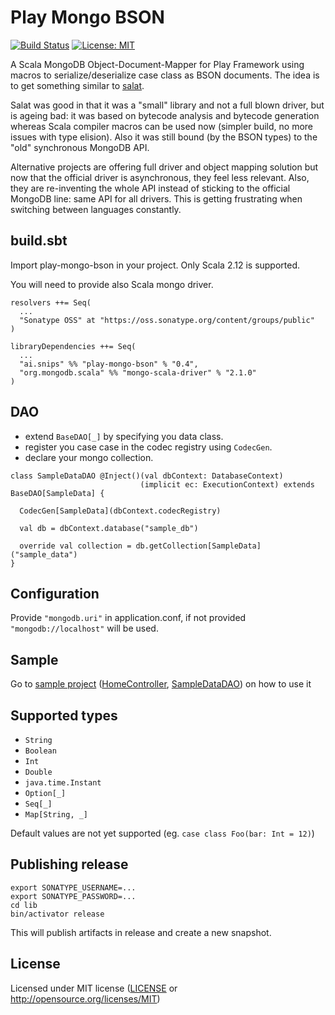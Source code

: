 Play Mongo BSON
===============

[![Build Status](https://travis-ci.org/snipsco/play-mongo-bson.svg?branch=master)](https://travis-ci.org/snipsco/play-mongo-bson)
[![License: MIT](https://img.shields.io/badge/license-MIT-blue.svg)](https://img.shields.io/badge/license-MIT-blue.svg)

A Scala MongoDB Object-Document-Mapper for Play Framework using macros to
serialize/deserialize case class as BSON documents. The idea is to get
something similar to [salat](https://github.com/salat/salat).

Salat was good in that it was a "small" library and not a full blown driver,
but is ageing bad: it was based on bytecode analysis and bytecode generation
whereas Scala compiler macros can be used now (simpler build, no more issues
with type elision). Also it was still bound (by the BSON types) to the "old"
synchronous MongoDB API.

Alternative projects are offering full driver and object mapping solution but 
now that the official driver is asynchronous, they feel less relevant. Also, 
they are re-inventing the whole API instead of sticking to the official MongoDB 
line: same API for all drivers. This is getting frustrating when switching 
between languages constantly.

build.sbt
---------

Import play-mongo-bson in your project. Only Scala 2.12 is supported.

You will need to provide also Scala mongo driver.

```
resolvers ++= Seq(
  ...
  "Sonatype OSS" at "https://oss.sonatype.org/content/groups/public"
)

libraryDependencies ++= Seq(
  ...
  "ai.snips" %% "play-mongo-bson" % "0.4",
  "org.mongodb.scala" %% "mongo-scala-driver" % "2.1.0"
)
```

DAO
---

 - extend `BaseDAO[_]` by specifying you data class.
 - register you case case in the codec registry using `CodecGen`.
 - declare your mongo collection.

```
class SampleDataDAO @Inject()(val dbContext: DatabaseContext)
                             (implicit ec: ExecutionContext) extends BaseDAO[SampleData] {

  CodecGen[SampleData](dbContext.codecRegistry)

  val db = dbContext.database("sample_db")

  override val collection = db.getCollection[SampleData]("sample_data")
}
```


Configuration
-------------

Provide `"mongodb.uri"` in application.conf, if not provided `"mongodb://localhost"` will be used.

Sample
------

Go to [sample project](sample) ([HomeController](sample/app/controllers/HomeController.scala), [SampleDataDAO](sample/app/models/SampleDataDAO.scala)) on how to use it

Supported types
---------------

 - `String`
 - `Boolean`
 - `Int`
 - `Double`
 - `java.time.Instant`
 - `Option[_]`
 - `Seq[_]`
 - `Map[String, _]`

Default values are not yet supported (eg. `case class Foo(bar: Int = 12)`)

Publishing release
------------------

```
export SONATYPE_USERNAME=...
export SONATYPE_PASSWORD=...
cd lib
bin/activator release
```

This will publish artifacts in release and create a new snapshot.

License
-------

Licensed under MIT license ([LICENSE](LICENSE) or http://opensource.org/licenses/MIT)
